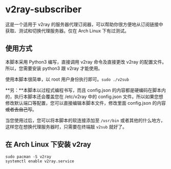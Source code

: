 # v2ray-subscriber

这是一个适用于 v2ray 的服务器代理订阅器，可以帮助你很方便地从订阅链接中获取、测试和切换代理服务器。仅在 Arch Linux 下有过测试。

## 使用方式

本脚本采用 Python3 编写，直接调用 v2ray 命令及直接更改 v2ray 的配置文件。所以，您需要安装 python3 跟 v2ray 才能使用。

使用本脚本很简单，以 root 用户身份执行即可。`sudo ./v2sub`

**另：**本脚本以过程式编程书写，而且 config.json 的内容都是硬编码在脚本内的，执行本脚本还会覆盖您在 /etc/v2ray 中的 config.json 文件。所以如果您想修改默认端口等配置，您可以直接编辑本脚本文件，修改里面 config.json 的内容~~或者去自己写~~。

当您使用过后，您可以将本脚本的软连接添加至 `/usr/bin` 或者其他的什么地方，这样您在想换代理服务器时，只需要在终端敲 `v2sub` 就好了。

## 在 Arch Linux 下安装 v2ray
```
sudo pacman -S v2ray
systemctl enable v2ray.service
```
